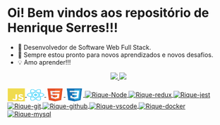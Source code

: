 # Oi! Bem vindos aos repositório de Henrique Serres!!!
- 🎯 Desenvolvedor de Software Web Full Stack.
- 🌱 Sempre estou pronto para novos aprendizados e novos desafios.
- 💡 Amo aprender!!!
<div align="center">
  <a href="https://github.com/HenriqueSerres">
  <img height="180em" src="https://github-readme-stats.vercel.app/api?username=HenriqueSerres&show_icons=true&theme=dracula&include_all_commits=true&count_private=true"/>
  <img height="180em" src="https://github-readme-stats.vercel.app/api/top-langs/?username=HenriqueSerres&layout=compact&langs_count=7&theme=dracula"/>
</div>
<div style="display: inline_block"><br>
  <img align="center" alt="Rique-Js" height="30" width="40" src="https://raw.githubusercontent.com/devicons/devicon/master/icons/javascript/javascript-plain.svg">
  <img align="center" alt="Rique-React" height="30" width="40" src="https://raw.githubusercontent.com/devicons/devicon/master/icons/react/react-original.svg">
  <img align="center" alt="Rique-HTML" height="30" width="40" src="https://raw.githubusercontent.com/devicons/devicon/master/icons/html5/html5-original.svg">
  <img align="center" alt="Rique-CSS" height="30" width="40" src="https://raw.githubusercontent.com/devicons/devicon/master/icons/css3/css3-original.svg">
  
  <img align="center" alt="Rique-Node" height="30" width="40" src="https://cdn.jsdelivr.net/gh/devicons/devicon/icons/nodejs/nodejs-original.svg" />
          
  <img align="center" alt="Rique-redux" height="30" width="40" src="https://cdn.jsdelivr.net/gh/devicons/devicon/icons/redux/redux-original.svg" />       
 
  <img align="center" alt="Rique-jest" height="30" width="40" src="https://cdn.jsdelivr.net/gh/devicons/devicon/icons/jest/jest-plain.svg" />
  
  <img align="center" alt="Rique-git" height="30" width="40" src="https://cdn.jsdelivr.net/gh/devicons/devicon/icons/git/git-original.svg" />
  
  <img align="center" alt="Rique-github" height="30" width="40" src="https://cdn.jsdelivr.net/gh/devicons/devicon/icons/github/github-original.svg" />
    
  <img align="center" alt="Rique-vscode" height="30" width="40" src="https://cdn.jsdelivr.net/gh/devicons/devicon/icons/vscode/vscode-original.svg" />      
  <img align="center" alt="Rique-docker" height="30" width="40" src="https://cdn.jsdelivr.net/gh/devicons/devicon/icons/docker/docker-original-wordmark.svg" />
     
  <img align="center" alt="Rique-mysql" height="30" width="40" src="https://cdn.jsdelivr.net/gh/devicons/devicon/icons/mysql/mysql-plain-wordmark.svg" />     
   </div>
          
  ##
